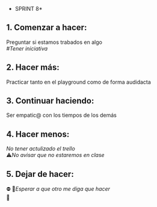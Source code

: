 - SPRINT 8*
## 1. Comenzar a hacer:
Preguntar si estamos trabados en algo<br> 
*#Tener iniciativa*<br> 

## 2. Hacer más:
Practicar tanto en el playground como de forma audidacta<br> 

## 3. Continuar haciendo:
Ser empatic@ con los tiempos de los demás<br> 

## 4. Hacer menos:
*No tener actulizado el trello*<br>
⚠*No avisar que no estaremos en clase*<br>

## 5. Dejar de hacer:
⛔
🚩*Esperar a que otro me diga que hacer*<br>🚩 
